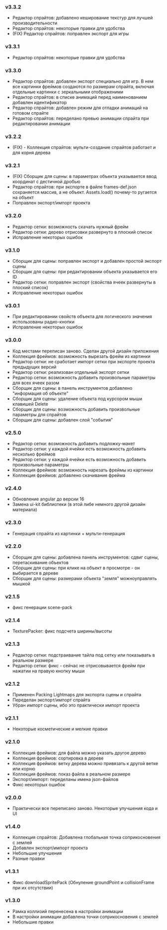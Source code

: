 ### v3.3.2

- Редактор спрайтов: добавлено кеширование текстур для лучшей производительности
- Редактор спрайтов: некоторые правки для удобства
- (FIX) Редактор спрайтов: поправлен экспорт для игры

### v3.3.1

- Редактор спрайтов: некоторые правки для удобства

### v3.3.0

- Редактор спрайтов: добавлен экспорт специально для игр. В нем все картинки фреймов создаются по размерам спрайта,
  включая отдельные картинки с зеркальными отображеними
- Редактор спрайтов: в списке анимаций перед наименованием добавлен идентификатор
- Редактор спрайтов: добавлен режим для отладки анимаций на готовом спрайте
- Редактор спрайтов: переделано превью анимации спрайта при редактировании анимации

### v3.2.2

- (FIX) - Коллекция спрайтов: мульти-создание спрайтов работает и для корня дерева

### v3.2.1

- (FIX) Сборщик для сцены: в параметрах объекта указывается ввод координат с дестичной дробью
- Редактор спрайтов: при экспорте в файле frames-def.json сохраняется массив, а не объект. Assets.load() почему-то
  ругается на объект
- Поправлен экспорт/импорт проекта

### v3.2.0

- Редактор сетки: возможность скачать нужный фрейм
- Редактор сетки: дерево отрисовки развернуто в плоский список
- Исправление некоторых ошибок

### v3.1.0

- Сборщик для сцены: поправлен экспорт и добавлен простой экспорт сцены
- Сборщик для сцены: при редактировании объекта указывается его ID
- Редактор сетки: поправлен экспорт (свойства ячеек развернуты в плоский список)
- Исправление некоторых ошибок

### v3.0.1

- При редактировании свойств объекта для логического значения использованы радио-кнопки
- Исправление некоторых ошибок

### v3.0.0

- Код местами переписан заново. Сделан другой дизайн приложения
- Коллекция фреймов: возможность вырезать фрейм из картинки
- Редактор сетки: не сработает импорт сетки при экспорте проекта предыдущих версий
- Редактор сетки: реализован отдельный экспорт сетки
- Редактор сетки: возможность добавить произвольные параметры для всех ячеек разом
- Сборщик для сцены: в панель инструментов добавлено "информация об объекте"
- Сборщик для сцены: удаление объекта под курсором мыши клавишей Delete
- Сборщик для сцены: возможность добавить произвольные параметры для спрайтов
- Сборщик для сцены: добавлен слой "события"

### v2.5.0

- Редактор сетки: возможность добавить подложку-макет
- Редактор сетки: у каждой ячейки есть возможность добавить несколько фреймов
- Редактор сетки: у каждой ячейки есть возможность добавить произвольные параметры
- Коллекция фреймов: возможность нарезать фреймы из картинки
- Коллекция фреймов: добавлено скачивание фрейма

### v2.4.0

- Обновление angular до версии 16
- Замена ui-kit библиотеки (в этой либе немного другой дизайн материала)

### v2.3.0

- Генерация спрайта из картинки + мульти-генерация

### v2.2.0

- Сборщик для сцены: добавлена панель инструментов: сдвиг сцены, перетаскивание объектов
- Сборщик для сцены: при клике на объект в просмотре - он выбирается в дереве
- Сборщик для сцены: размерами объекта "земля" можноуправлять мышкой

### v2.1.5

- фикс генерации scene-pack

### v2.1.4

- TexturePacker: фикс подсчета ширины/высоты

### v2.1.3

- Редактор сетки: подстраивание тайла под сетку или показывать в реальном размере
- Редактор сетки: фикс - сейчас не отрисовывается фрейм при нажатии на правую кнопку мыши

### v2.1.2

- Применен Packing Lightmaps для экспорта сцены и спрайта
- Переделан экспорт/импорт спрайта
- Убран импорт сцены, ибо это практически импорт проекта

### v2.1.1

- Некоторые косметические и мелкие правки

### v2.1.0

- Коллекция фреймов: для файла можно указать другое дерево
- Коллекция фреймов: сортировка в дереве
- Коллекция фреймов: ветку дерева можно привязать к другой ветке или корню
- Коллекция фреймов: показ файла в реальном размере
- Экспорт/импорт: переделаны имена json-файлов
- Фикс некоторых ошибок

### v2.0.0

- Практически все переписано заново. Некоторые улучшения кода и UI

### v1.4.0

- Коллекция спрайтов: Добавлена глобальная точка соприкосновения с землей
- Добавлен экспорт/импорт проекта
- Небольшие улучшения
- Разные правки

### v1.3.1

- Фикс downloadSpritePack (Обнуление groundPoint и collisionFrame при их отсутствии)

### v1.3.0

- Рамка коллизий перенесена в настройки анимации
- В настройки анимации добавлена точки соприкосновения с землей
- Небольшие правки
